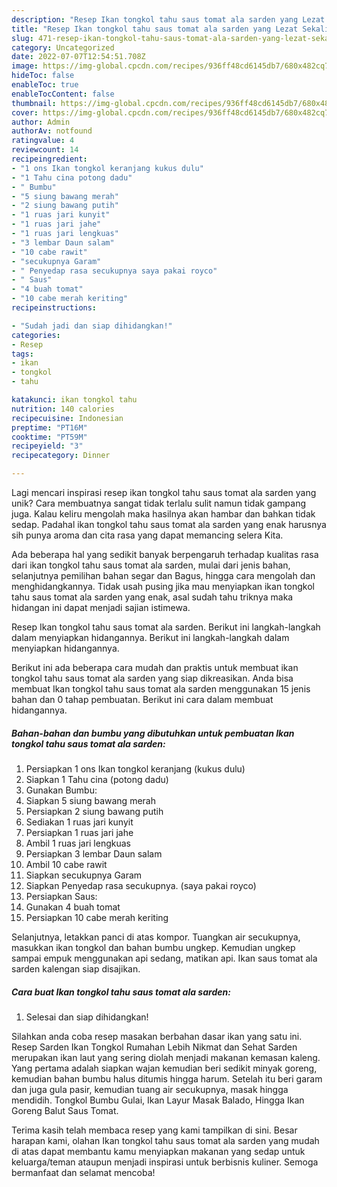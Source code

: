 ```yaml
---
description: "Resep Ikan tongkol tahu saus tomat ala sarden yang Lezat Sekali"
title: "Resep Ikan tongkol tahu saus tomat ala sarden yang Lezat Sekali"
slug: 471-resep-ikan-tongkol-tahu-saus-tomat-ala-sarden-yang-lezat-sekali
category: Uncategorized
date: 2022-07-07T12:54:51.708Z
image: https://img-global.cpcdn.com/recipes/936ff48cd6145db7/680x482cq70/ikan-tongkol-tahu-saus-tomat-ala-sarden-foto-resep-utama.jpg
hideToc: false
enableToc: true
enableTocContent: false
thumbnail: https://img-global.cpcdn.com/recipes/936ff48cd6145db7/680x482cq70/ikan-tongkol-tahu-saus-tomat-ala-sarden-foto-resep-utama.jpg
cover: https://img-global.cpcdn.com/recipes/936ff48cd6145db7/680x482cq70/ikan-tongkol-tahu-saus-tomat-ala-sarden-foto-resep-utama.jpg
author: Admin
authorAv: notfound
ratingvalue: 4
reviewcount: 14
recipeingredient:
- "1 ons Ikan tongkol keranjang kukus dulu"
- "1 Tahu cina potong dadu"
- " Bumbu"
- "5 siung bawang merah"
- "2 siung bawang putih"
- "1 ruas jari kunyit"
- "1 ruas jari jahe"
- "1 ruas jari lengkuas"
- "3 lembar Daun salam"
- "10 cabe rawit"
- "secukupnya Garam"
- " Penyedap rasa secukupnya saya pakai royco"
- " Saus"
- "4 buah tomat"
- "10 cabe merah keriting"
recipeinstructions:

- "Sudah jadi dan siap dihidangkan!"
categories:
- Resep
tags:
- ikan
- tongkol
- tahu

katakunci: ikan tongkol tahu 
nutrition: 140 calories
recipecuisine: Indonesian
preptime: "PT16M"
cooktime: "PT59M"
recipeyield: "3"
recipecategory: Dinner

---
```





Lagi mencari inspirasi resep ikan tongkol tahu saus tomat ala sarden yang unik? Cara membuatnya sangat tidak terlalu sulit namun tidak gampang juga. Kalau keliru mengolah maka hasilnya akan hambar dan bahkan tidak sedap. Padahal ikan tongkol tahu saus tomat ala sarden yang enak harusnya sih punya aroma dan cita rasa yang dapat memancing selera Kita.





Ada beberapa hal yang sedikit banyak berpengaruh terhadap kualitas rasa dari ikan tongkol tahu saus tomat ala sarden, mulai dari jenis bahan, selanjutnya pemilihan bahan segar dan Bagus, hingga cara mengolah dan menghidangkannya. Tidak usah pusing jika mau menyiapkan ikan tongkol tahu saus tomat ala sarden yang enak,      asal sudah tahu triknya maka hidangan ini dapat menjadi sajian istimewa.














Resep Ikan tongkol tahu saus tomat ala sarden. Berikut ini langkah-langkah dalam menyiapkan hidangannya. Berikut ini langkah-langkah dalam menyiapkan hidangannya.






Berikut ini ada beberapa cara mudah dan praktis untuk membuat ikan tongkol tahu saus tomat ala sarden yang siap dikreasikan. Anda bisa membuat Ikan tongkol tahu saus tomat ala sarden menggunakan 15 jenis bahan dan 0 tahap pembuatan. Berikut ini cara dalam membuat hidangannya.

<!--inarticleads1-->

##### Bahan-bahan dan bumbu yang dibutuhkan untuk pembuatan Ikan tongkol tahu saus tomat ala sarden:

1. Persiapkan 1 ons Ikan tongkol keranjang (kukus dulu)
1. Siapkan 1 Tahu cina (potong dadu)
1. Gunakan  Bumbu:
1. Siapkan 5 siung bawang merah
1. Persiapkan 2 siung bawang putih
1. Sediakan 1 ruas jari kunyit
1. Persiapkan 1 ruas jari jahe
1. Ambil 1 ruas jari lengkuas
1. Persiapkan 3 lembar Daun salam
1. Ambil 10 cabe rawit
1. Siapkan secukupnya Garam
1. Siapkan  Penyedap rasa secukupnya. (saya pakai royco)
1. Persiapkan  Saus:
1. Gunakan 4 buah tomat
1. Persiapkan 10 cabe merah keriting


Selanjutnya, letakkan panci di atas kompor. Tuangkan air secukupnya, masukkan ikan tongkol dan bahan bumbu ungkep. Kemudian ungkep sampai empuk menggunakan api sedang, matikan api. Ikan saus tomat ala sarden kalengan siap disajikan. 

<!--inarticleads2-->

##### Cara buat Ikan tongkol tahu saus tomat ala sarden:


1. Selesai dan siap dihidangkan!

Silahkan anda coba resep masakan berbahan dasar ikan yang satu ini. Resep Sarden Ikan Tongkol Rumahan Lebih Nikmat dan Sehat Sarden merupakan ikan laut yang sering diolah menjadi makanan kemasan kaleng. Yang pertama adalah siapkan wajan kemudian beri sedikit minyak goreng, kemudian bahan bumbu halus ditumis hingga harum. Setelah itu beri garam dan juga gula pasir, kemudian tuang air secukupnya, masak hingga mendidih. Tongkol Bumbu Gulai, Ikan Layur Masak Balado, Hingga Ikan Goreng Balut Saus Tomat. 

Terima kasih telah membaca resep yang kami tampilkan di sini. Besar harapan kami, olahan Ikan tongkol tahu saus tomat ala sarden yang mudah di atas dapat membantu kamu menyiapkan makanan yang sedap untuk keluarga/teman ataupun menjadi inspirasi untuk berbisnis kuliner. Semoga bermanfaat dan selamat mencoba!
